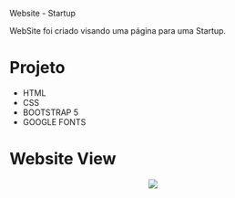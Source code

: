 Website - Startup

WebSite foi criado visando uma página para uma Startup.

# Projeto

* HTML 
* CSS
* BOOTSTRAP 5
* GOOGLE FONTS

# Website View

 <p align="center">
    <img windth="470" src="...">
  </p>


